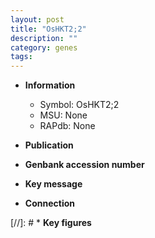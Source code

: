 ```yaml
---
layout: post
title: "OsHKT2;2"
description: ""
category: genes
tags: 
---
```


* **Information**  
    + Symbol: OsHKT2;2  
    + MSU: None  
    + RAPdb: None  

* **Publication**  

* **Genbank accession number**  

* **Key message**  

* **Connection**  

[//]: # * **Key figures**  


